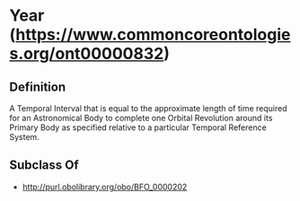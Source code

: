 # Year (https://www.commoncoreontologies.org/ont00000832)

## Definition
A Temporal Interval that is equal to the approximate length of time required for an Astronomical Body to complete one Orbital Revolution around its Primary Body as specified relative to a particular Temporal Reference System.

## Subclass Of
- http://purl.obolibrary.org/obo/BFO_0000202

